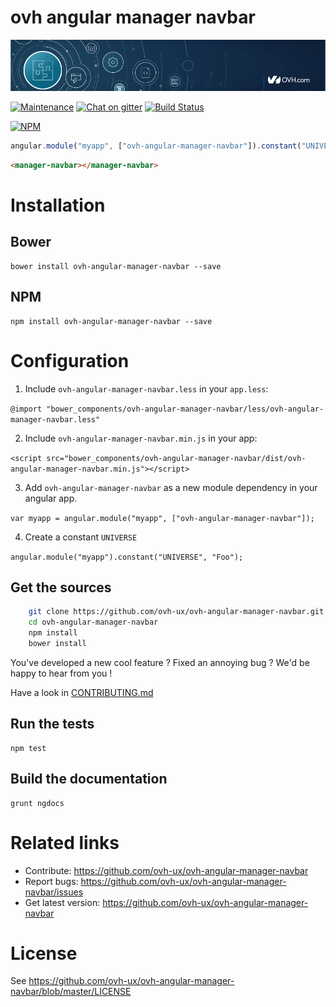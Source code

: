 # ovh angular manager navbar

![OVH components](githubBanner.png)

[![Maintenance](https://img.shields.io/maintenance/yes/2017.svg)]() [![Chat on gitter](https://img.shields.io/gitter/room/ovh/ux.svg)](https://gitter.im/ovh/ux) [![Build Status](https://travis-ci.org/ovh-ux/ovh-angular-manager-navbar.svg)](https://travis-ci.org/ovh-ux/ovh-angular-manager-navbar)

[![NPM](https://nodei.co/npm/ovh-angular-manager-navbar.png?downloads=true&downloadRank=true&stars=true)](https://nodei.co/npm/ovh-angular-manager-navbar/)

```javascript
angular.module("myapp", ["ovh-angular-manager-navbar"]).constant("UNIVERSE", "Foo");

```

```html
<manager-navbar></manager-navbar>
```

# Installation

## Bower

    bower install ovh-angular-manager-navbar --save

## NPM

    npm install ovh-angular-manager-navbar --save
 
 
# Configuration

1. Include `ovh-angular-manager-navbar.less` in your `app.less`:

  `@import "bower_components/ovh-angular-manager-navbar/less/ovh-angular-manager-navbar.less"`

2. Include `ovh-angular-manager-navbar.min.js` in your app:

  `<script src="bower_components/ovh-angular-manager-navbar/dist/ovh-angular-manager-navbar.min.js"></script>`

3. Add `ovh-angular-manager-navbar` as a new module dependency in your angular app.

  `var myapp = angular.module("myapp", ["ovh-angular-manager-navbar"]);`

4. Create a constant `UNIVERSE`

  `angular.module("myapp").constant("UNIVERSE", "Foo");`
 
## Get the sources
 
```bash
    git clone https://github.com/ovh-ux/ovh-angular-manager-navbar.git
    cd ovh-angular-manager-navbar
    npm install
    bower install
```
 
You've developed a new cool feature ? Fixed an annoying bug ? We'd be happy
to hear from you !

Have a look in [CONTRIBUTING.md](https://github.com/ovh-ux/ovh-angular-manager-navbar/blob/master/CONTRIBUTING.md)

## Run the tests
 
```
npm test
```
 
## Build the documentation
 
```
grunt ngdocs
```
 
# Related links
 
 * Contribute: https://github.com/ovh-ux/ovh-angular-manager-navbar
 * Report bugs: https://github.com/ovh-ux/ovh-angular-manager-navbar/issues
 * Get latest version: https://github.com/ovh-ux/ovh-angular-manager-navbar
 
# License
 
See https://github.com/ovh-ux/ovh-angular-manager-navbar/blob/master/LICENSE

